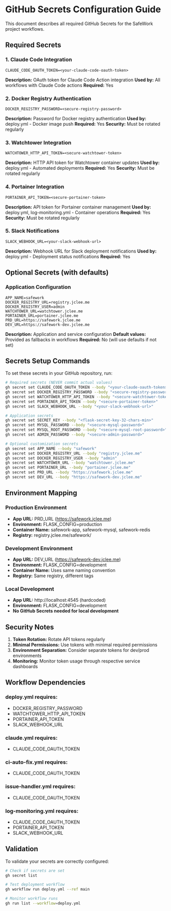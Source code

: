 # GitHub Secrets Configuration Guide

This document describes all required GitHub Secrets for the SafeWork project workflows.

## Required Secrets

### 1. Claude Code Integration
```
CLAUDE_CODE_OAUTH_TOKEN=<your-claude-code-oauth-token>
```
**Description:** OAuth token for Claude Code Action integration
**Used by:** All workflows with Claude Code actions
**Required:** Yes

### 2. Docker Registry Authentication
```
DOCKER_REGISTRY_PASSWORD=<secure-registry-password>
```
**Description:** Password for Docker registry authentication
**Used by:** deploy.yml - Docker image push
**Required:** Yes
**Security:** Must be rotated regularly

### 3. Watchtower Integration
```
WATCHTOWER_HTTP_API_TOKEN=<secure-watchtower-token>
```
**Description:** HTTP API token for Watchtower container updates
**Used by:** deploy.yml - Automated deployments
**Required:** Yes
**Security:** Must be rotated regularly

### 4. Portainer Integration  
```
PORTAINER_API_TOKEN=<secure-portainer-token>
```
**Description:** API token for Portainer container management
**Used by:** deploy.yml, log-monitoring.yml - Container operations
**Required:** Yes
**Security:** Must be rotated regularly

### 5. Slack Notifications
```
SLACK_WEBHOOK_URL=<your-slack-webhook-url>
```
**Description:** Webhook URL for Slack deployment notifications
**Used by:** deploy.yml - Deployment status notifications
**Required:** Yes

## Optional Secrets (with defaults)

### Application Configuration
```
APP_NAME=safework
DOCKER_REGISTRY_URL=registry.jclee.me
DOCKER_REGISTRY_USER=admin
WATCHTOWER_URL=watchtower.jclee.me
PORTAINER_URL=portainer.jclee.me
PRD_URL=https://safework.jclee.me
DEV_URL=https://safework-dev.jclee.me
```
**Description:** Application and service configuration
**Default values:** Provided as fallbacks in workflows
**Required:** No (will use defaults if not set)

## Secrets Setup Commands

To set these secrets in your GitHub repository, run:

```bash
# Required secrets (NEVER commit actual values)
gh secret set CLAUDE_CODE_OAUTH_TOKEN --body "<your-claude-oauth-token>"
gh secret set DOCKER_REGISTRY_PASSWORD --body "<secure-registry-password>"
gh secret set WATCHTOWER_HTTP_API_TOKEN --body "<secure-watchtower-token>"
gh secret set PORTAINER_API_TOKEN --body "<secure-portainer-token>"
gh secret set SLACK_WEBHOOK_URL --body "<your-slack-webhook-url>"

# Application secrets
gh secret set SECRET_KEY --body "<flask-secret-key-32-chars-min>"
gh secret set MYSQL_PASSWORD --body "<secure-mysql-password>"
gh secret set MYSQL_ROOT_PASSWORD --body "<secure-mysql-root-password>"
gh secret set ADMIN_PASSWORD --body "<secure-admin-password>"

# Optional customization secrets
gh secret set APP_NAME --body "safework"
gh secret set DOCKER_REGISTRY_URL --body "registry.jclee.me"
gh secret set DOCKER_REGISTRY_USER --body "admin"  
gh secret set WATCHTOWER_URL --body "watchtower.jclee.me"
gh secret set PORTAINER_URL --body "portainer.jclee.me"
gh secret set PRD_URL --body "https://safework.jclee.me"
gh secret set DEV_URL --body "https://safework-dev.jclee.me"
```

## Environment Mapping

### Production Environment
- **App URL:** PRD_URL (https://safework.jclee.me)
- **Environment:** FLASK_CONFIG=production
- **Container Name:** safework-app, safework-mysql, safework-redis
- **Registry:** registry.jclee.me/safework/

### Development Environment  
- **App URL:** DEV_URL (https://safework-dev.jclee.me)
- **Environment:** FLASK_CONFIG=development
- **Container Name:** Uses same naming convention
- **Registry:** Same registry, different tags

### Local Development
- **App URL:** http://localhost:4545 (hardcoded)
- **Environment:** FLASK_CONFIG=development
- **No GitHub Secrets needed for local development**

## Security Notes

1. **Token Rotation:** Rotate API tokens regularly
2. **Minimal Permissions:** Use tokens with minimal required permissions
3. **Environment Separation:** Consider separate tokens for dev/prod environments
4. **Monitoring:** Monitor token usage through respective service dashboards

## Workflow Dependencies

### deploy.yml requires:
- DOCKER_REGISTRY_PASSWORD
- WATCHTOWER_HTTP_API_TOKEN  
- PORTAINER_API_TOKEN
- SLACK_WEBHOOK_URL

### claude.yml requires:
- CLAUDE_CODE_OAUTH_TOKEN

### ci-auto-fix.yml requires:
- CLAUDE_CODE_OAUTH_TOKEN

### issue-handler.yml requires:
- CLAUDE_CODE_OAUTH_TOKEN

### log-monitoring.yml requires:
- CLAUDE_CODE_OAUTH_TOKEN
- PORTAINER_API_TOKEN
- SLACK_WEBHOOK_URL

## Validation

To validate your secrets are correctly configured:

```bash
# Check if secrets are set
gh secret list

# Test deployment workflow
gh workflow run deploy.yml --ref main

# Monitor workflow runs
gh run list --workflow=deploy.yml
```